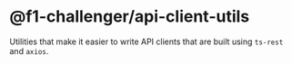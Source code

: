 # @f1-challenger/api-client-utils

Utilities that make it easier to write API clients that are built using `ts-rest` and `axios`.
